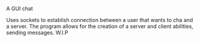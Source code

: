 A GUI chat

Uses sockets to establish connection between a user that wants to cha and a server.
The program allows for the creation of a server and client abilities, sending messages.
W.I.P
